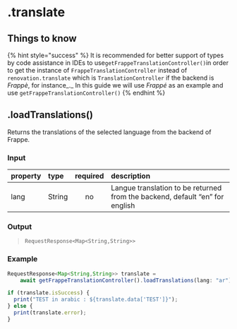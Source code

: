 # .translate

## Things to know

{% hint style="success" %}
It is recommended for better support of types by code assistance in IDEs to use`getFrappeTranslationController()`in order to get the instance of `FrappeTranslationController` instead of `renovation.translate` which is `TranslationController` if the backend is _Frappè_, for instance_._ In this guide we will use _Frappé_ as an example and use `getFrappeTranslationController()`
{% endhint %}

## .loadTranslations\(\)

Returns the translations of the selected language from the backend of Frappe.

### Input

| property | type | required | description |
| :--- | :--- | :---: | :--- |
| lang | String | no | Langue translation to be returned from the backend, default “en” for english |

### Output

> `RequestResponse<Map<String,String>>`

### Example

```javascript
RequestResponse<Map<String,String>> translate =
    await getFrappeTranslationController().loadTranslations(lang: "ar");

if (translate.isSuccess) {
  print("TEST in arabic : ${translate.data['TEST']}");
} else {
  print(translate.error);
}
```



#### 

